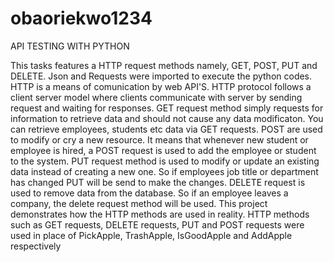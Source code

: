 # obaoriekwo1234

API TESTING WITH PYTHON 

This tasks features a HTTP request methods namely, GET, POST, PUT and DELETE. Json and Requests were imported to execute the python codes. HTTP is a means of comunication by web API'S. HTTP protocol follows a client server model where clients communicate with server by sending request and waiting for responses. GET request method simply requests for information to retrieve data and should not cause any data modificaton. You can retrieve employees, students etc data via GET requests. POST are used to modify or cry a new resource. It means that whenever new student or employee is hired, a POST request is used to add the employee or student to the system. PUT request method is used to modify or update an existing data instead of creating a new one. So if employees  job title or department has changed PUT will be send to make the changes. DELETE request is used to remove data from the database. So if an employee leaves a company, the delete request method will be used. This project demonstrates how the HTTP methods are used in reality. HTTP methods such as GET requests, DELETE requests, PUT and POST requests were used in place of  PickApple, TrashApple, IsGoodApple and AddApple respectively

